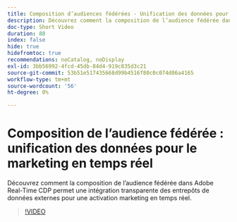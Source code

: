 ```yaml
---
title: Composition d’audiences fédérées - Unification des données pour le marketing en temps réel
description: Découvrez comment la composition de l’audience fédérée dans Adobe Real-Time CDP permet une intégration transparente des entrepôts de données externes pour une activation marketing en temps réel.
doc-type: Short Video
duration: 88
index: false
hide: true
hidefromtoc: true
recommendations: noCatalog, noDisplay
exl-id: 3bb56992-4fcd-45db-84d4-919c835d3c21
source-git-commit: 53b51e517435668d99b4516f80c0c074d06a4165
workflow-type: tm+mt
source-wordcount: '56'
ht-degree: 0%

---
```


# Composition de l’audience fédérée : unification des données pour le marketing en temps réel

Découvrez comment la composition de l’audience fédérée dans Adobe Real-Time CDP permet une intégration transparente des entrepôts de données externes pour une activation marketing en temps réel.

<!-- 62_S508_3442517_87_federated-audience-composition-unifying-data-for-realtime-marketing -->
>[!VIDEO](https://video.tv.adobe.com/v/3458196/?learn=on&enablevpops=true)
